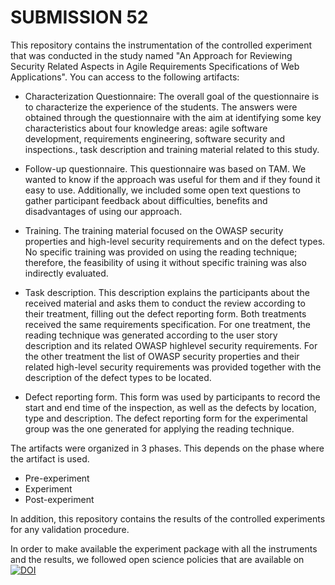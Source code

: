 # SUBMISSION 52

This repository contains the instrumentation of the controlled experiment that was conducted in the study named "An Approach for Reviewing Security Related Aspects in Agile Requirements Specifications of Web Applications". You can access to the following artifacts:

* Characterization Questionnaire: The overall goal of the questionnaire is to characterize the experience of the students. The answers were obtained through the questionnaire with the aim at identifying some key characteristics about four knowledge areas: agile software development, requirements engineering, software security and inspections., task description and training material related to this study.

* Follow-up questionnaire. This questionnaire was based on TAM. We wanted to know if the approach was useful for them and if they found it easy to use. Additionally, we included some open text questions to gather participant feedback about difficulties, benefits and disadvantages of using our approach.

* Training. The training material focused on the OWASP security properties and high-level security requirements and on the defect types. No specific training was provided on using the reading technique; therefore, the feasibility of using it without specific training was also indirectly evaluated.

* Task description. This description explains the participants about the received material and asks them to conduct the review according to their treatment, filling out the defect reporting form. Both treatments received the same requirements specification. For one treatment, the reading technique was generated according to the user story description and its related OWASP highlevel security requirements. For the other treatment the list of OWASP security properties and their related high-level security requirements was provided together with the description of the defect types to be located.

* Defect reporting form. This form was used by participants to record the start and end time of the inspection, as well as the defects by location, type and description. The defect reporting form for the experimental group was the one generated for applying the reading technique.

The artifacts were organized in 3 phases. This depends on the phase where the artifact is used.

* Pre-experiment
* Experiment
* Post-experiment

In addition, this repository contains the results of the controlled experiments for any validation procedure.

In order to make available the experiment package with all the instruments and the results, we followed open science policies that are available on [![DOI](https://zenodo.org/badge/DOI/10.5281/zenodo.3260328.svg)](https://doi.org/10.5281/zenodo.3260328)
